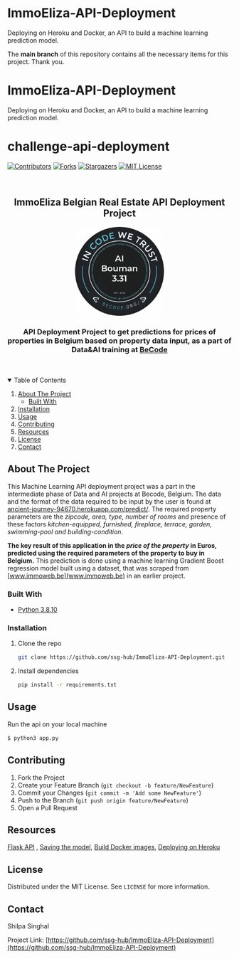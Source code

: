 # ImmoEliza-API-Deployment
Deploying on Heroku and Docker, an API to build a machine learning prediction model.

The **main branch** of this repository contains all the necessary items for this project. Thank you.

# ImmoEliza-API-Deployment
Deploying on Heroku and Docker, an API to build a machine learning prediction model.

# challenge-api-deployment

[![Contributors][contributors-shield]][contributors-url]
[![Forks][forks-shield]][forks-url]
[![Stargazers][stars-shield]][stars-url]
[![MIT License][license-shield]][license-url]

<!-- PROJECT TITLE -->
<br />
<h2 align="center">ImmoEliza Belgian Real Estate API Deployment Project</h2>
<p align="center"><a href="https://github.com/ssg-hub/ImmoEliza-Regression-project">
<img src="https://github.com/ssg-hub/ImmoEliza-Regression-project/blob/main/logo_Bouman_3.31.png" alt="Logo" width="200" height="200"></a></p>
<h3 align="center">API Deployment Project to get predictions for prices of properties in Belgium based on property data input, as a part of Data&AI training at <a href="https://github.com/becodeorg"><strong>BeCode</strong></a></h3><br><br>

<!-- TABLE OF CONTENTS -->
<details open="open">
  <summary>Table of Contents</summary>
  <ol>
    <li>
      <a href="#about-the-project">About The Project</a>
      <ul>
        <li><a href="#built-with">Built With</a></li>
      </ul>
    </li>
    <li>
      <a href="#installation">Installation</a>
    </li>
    <li><a href="#usage">Usage</a></li>
    <li><a href="#contributing">Contributing</a></li>
    <li><a href="#resources">Resources</a></li>
    <li><a href="#license">License</a></li>
    <li><a href="#contact">Contact</a></li>
  </ol>
</details>

<!-- ABOUT THE PROJECT -->
## About The Project

This Machine Learning API deployment project was a part in the intermediate phase of Data and AI projects at Becode, Belgium.
The data and the format of the data required to be input by the user is found at [ancient-journey-94670.herokuapp.com/predict/](ancient-journey-94670.herokuapp.com/predict/). The required property parameters are the _zipcode, area, type, number of rooms_ and presence of these factors _kitchen-equipped, furnished, fireplace, terrace, garden, swimming-pool and building-condition_.


**The key result of this application in the _price of the property_  in Euros, predicted using the required parameters of the property to buy in Belgium.**
This prediction is done using a machine learning Gradient Boost regression model built using a dataset, that was scraped from [www.immoweb.be](www.immoweb.be) in an earlier project.

### Built With

* [Python 3.8.10](https://www.python.org/)

<!-- GETTING STARTED -->

### Installation

1. Clone the repo
   ```sh
   git clone https://github.com/ssg-hub/ImmoEliza-API-Deployment.git
   ```

2. Install dependencies
   ```sh
   pip install -r requirements.txt
   ```

<!-- USAGE EXAMPLES -->
## Usage

Run the api on your local machine
   ```sh
   $ python3 app.py 
   ```

<!-- CONTRIBUTING -->
## Contributing

1. Fork the Project
2. Create your Feature Branch (`git checkout -b feature/NewFeature`)
3. Commit your Changes (`git commit -m 'Add some NewFeature'`)
4. Push to the Branch (`git push origin feature/NewFeature`)
5. Open a Pull Request

<!-- RESOURCES -->
## Resources
[Flask API](https://www.tutorialspoint.com/flask/flask_quick_guide.htm) , [Saving the model](https://machinelearningmastery.com/save-load-machine-learning-models-python-scikit-learn/), [Build Docker images](https://devcenter.heroku.com/articles/build-docker-images-heroku-yml#getting-started), [Deploying on Heroku](https://devcenter.heroku.com/articles/git#tracking-your-app-in-git)

<!-- LICENSE -->
## License

Distributed under the MIT License. See `LICENSE` for more information.

<!-- CONTACT -->
## Contact
Shilpa Singhal 

Project Link: [https://github.com/ssg-hub/ImmoEliza-API-Deployment](https://github.com/ssg-hub/ImmoEliza-API-Deployment)

[contributors-shield]: https://img.shields.io/github/contributors/ssg-hub/ImmoEliza-API-Deployment.svg?style=for-the-badge
[contributors-url]: https://github.com/ssg-hub/ImmoEliza-API-Deployment/graphs/contributors
[forks-shield]: https://img.shields.io/github/forks/ssg-hub/ImmoEliza-API-Deployment.svg?style=for-the-badge
[forks-url]: https://github.com/ssg-hub/ImmoEliza-API-Deployment/network/members
[stars-shield]: https://img.shields.io/github/stars/ssg-hub/ImmoEliza-API-Deployment.svg?style=for-the-badge
[stars-url]: https://github.com/ssg-hub/ImmoEliza-API-Deployment/stargazers
[license-shield]: https://img.shields.io/github/license/ssg-hub/ImmoEliza-API-Deployment.svg?style=for-the-badge
[license-url]: https://github.com/ssg-hub/ImmoEliza-API-Deployment/blob/main/LICENSE.txt


